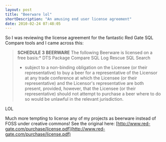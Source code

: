 ```yaml
---
layout: post
title: "Beerware lol"
shortDescription: "An amusing end user license agreement"
date: 2010-02-24 07:48:05
---
```

So I was reviewing the license agreement for the fantastic Red Gate SQL Compare tools and I came across this:

> **SCHEDULE 3**
>  **BEERWARE**
>  The following Beerware is licensed on a free basis:*
>  DTS Package Compare
>  SQL Log Rescue
>  SQL Search
>  * subject to a non-binding obligation on the Licensee (or their representative) to buy a beer for a representative of the Licensor at any trade conference at which the Licensee (or their representative) and the Licensor's representative are both present, provided, however, that the Licensee (or their representative) should not attempt to purchase a beer where to do so would be unlawful in the relevant jurisdiction.

LOL

Much more tempting to license any of my projects as beerware instead of FOSS under creative commons!  See the original here: [http://www.red-gate.com/purchase/license.pdf](http://www.red-gate.com/purchase/license.pdf)